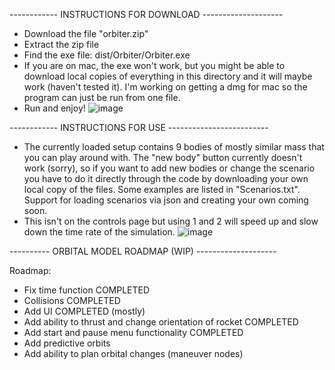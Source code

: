 ------------ INSTRUCTIONS FOR DOWNLOAD --------------------
- Download the file "orbiter.zip"
- Extract the zip file
- Find the exe file: dist/Orbiter/Orbiter.exe
- If you are on mac, the exe won't work, but you might be able to download local copies of everything in this directory and it will maybe work (haven't tested it). I'm working on getting a dmg for mac so the program can just be run from one file.
- Run and enjoy!
![image](https://github.com/user-attachments/assets/b0f916f9-f91b-4231-909d-313a7c98a863)


------------ INSTRUCTIONS FOR USE -------------------------

- The currently loaded setup contains 9 bodies of mostly similar mass that you can play around with. The "new body" button currently doesn't work (sorry), so if you want to add new bodies or change the scenario you have to do it directly through the code by downloading your own local copy of the files. Some examples are listed in "Scenarios.txt". Support for loading scenarios via json and creating your own coming soon.
- This isn't on the controls page but using 1 and 2 will speed up and slow down the time rate of the simulation.
![image](https://github.com/user-attachments/assets/72b1c05b-3e14-48ab-b7ad-db6225bbfc40)


---------- ORBITAL MODEL ROADMAP (WIP) --------------------

Roadmap:
- Fix time function      COMPLETED
- Collisions             COMPLETED
- Add UI                 COMPLETED (mostly)
- Add ability to thrust and change orientation of rocket      COMPLETED
- Add start and pause menu functionality        COMPLETED
- Add predictive orbits
- Add ability to plan orbital changes (maneuver nodes)
